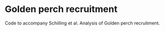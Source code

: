 # Golden perch recruitment
 Code to accompany Schilling et al. Analysis of Golden perch recruitment.
